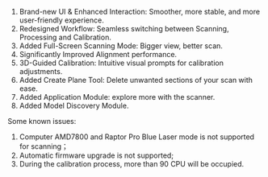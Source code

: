 1. Brand-new UI & Enhanced Interaction: Smoother, more stable, and more user-friendly experience. 
2. Redesigned Workflow: Seamless switching between Scanning, Processing and Calibration. 
3. Added Full-Screen Scanning Mode: Bigger view, better scan. 
4. Significantly Improved Alignment performance. 
5. 3D-Guided Calibration: Intuitive visual prompts for calibration adjustments. 
6. Added Create Plane Tool: Delete unwanted sections of your scan with ease. 
7. Added Application Module: explore more with the scanner. 
8. Added Model Discovery Module.

Some known issues:
1. Computer AMD7800 and Raptor Pro Blue Laser mode is not supported for scanning；
2. Automatic firmware upgrade is not supported;
3. During the calibration process, more than 90 CPU will be occupied.
